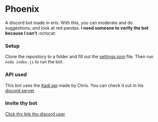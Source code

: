 # Phoenix
A discord bot made in eris. With this, you can moderate and do suggestions, and look at red pandas. **I need someone to verify the bot because I can't** :octocat:

### Setup
Clone the repository to a folder and fill out the [settings.json](https://github.com/Spongeyboi/Phoenix/blob/master/settings.json "Click to see the settings.json file") file.
Then run ` node index.js ` to run the bot.

### API used
This bot uses the [Kadi api](https://api.floofy.dev/ "Click to go to it") made by Chris. You can check it out in his [discord server](https://discord.gg/yDnbEDH "Join discord server")

### Invite thy bot
[Click thy link tho discord user](https://phoenixbot.spongebots.tk/invite "pls")
